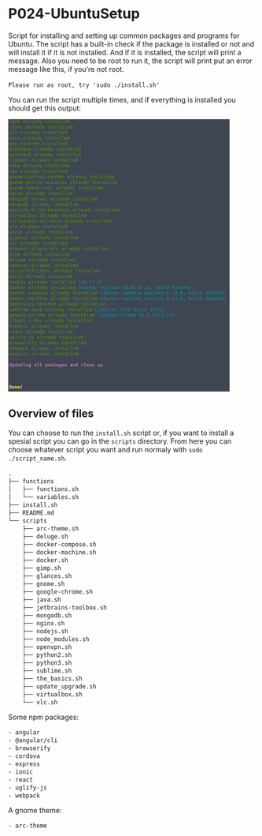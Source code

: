 # P024-UbuntuSetup

Script for installing and setting up common packages and programs for Ubuntu.
The script has a built-in check if the package is installed or not and will install it if it is not installed. And if it is installed, the script will print a message. Also you need to be root to run it, the script will print put an error message like this, if you're not root.

`Please run as root, try 'sudo ./install.sh'`

You can run the script multiple times, and if everything is installed you should get this output:

<img src="https://github.com/181192/P024-UbuntuSetup/blob/master/img/install.png" width="450" height="auto">


## Overview of files
You can choose to run the `install.sh` script or, if you want to install a spesial script you can go in the `scripts` directory. From here you can choose whatever script you want and run normaly with `sudo ./script_name.sh`.


```
.
├── functions
│   ├── functions.sh
│   └── variables.sh
├── install.sh
├── README.md
└── scripts
    ├── arc-theme.sh
    ├── deluge.sh
    ├── docker-compose.sh
    ├── docker-machine.sh
    ├── docker.sh
    ├── gimp.sh
    ├── glances.sh
    ├── gnome.sh
    ├── google-chrome.sh
    ├── java.sh
    ├── jetbrains-toolbox.sh
    ├── mongodb.sh
    ├── nginx.sh
    ├── nodejs.sh
    ├── node_modules.sh
    ├── openvpn.sh
    ├── python2.sh
    ├── python3.sh
    ├── sublime.sh
    ├── the_basics.sh
    ├── update_upgrade.sh
    ├── virtualbox.sh
    └── vlc.sh
 ```


Some npm packages:
```
- angular
- @angular/cli
- browserify
- cordova
- express
- ionic
- react
- uglify-js
- webpack
```

A gnome theme:
```
- arc-theme
```

